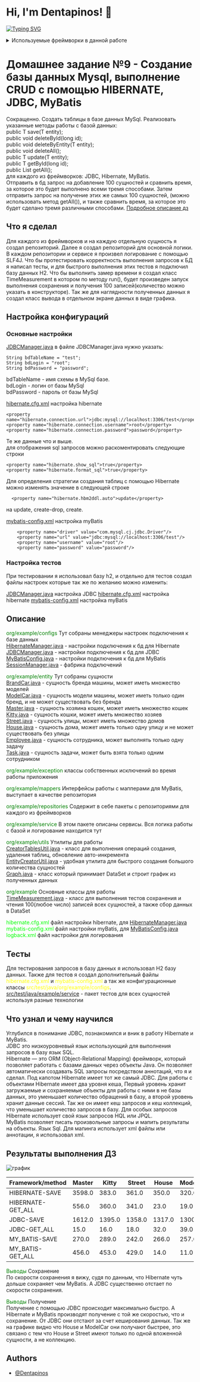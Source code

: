 
# Hi, I'm Dentapinos! 👋

[![Typing SVG](https://readme-typing-svg.herokuapp.com?color=%2336BCF7&lines=Computer+science+student)](https://git.io/typing-svg)

<details>
<summary>Используемые фреймворки в данной работе</summary>

| Rank | Frameworks |
|-----:|------------|
|     1| JDBC       |
|     2| Hibernate  |
|     3| MyBatis    |

</details>



# Домашнее задание №9 - Создание базы данных Mysql, выполнение CRUD с помощью HIBERNATE, JDBC, MyBatis

Сокращенно. Создать таблицы в базе данных MySql. Реализовать указанные методы работы с базой данных:<br>
public T save(T entity);<br>
public void deleteById(long id);<br>
public void deleteByEntity(T entity);<br>
public void deleteAll();<br>
public T update(T entity);<br>
public T getById(long id);<br>
public List<T> getAll();<br>
для каждого из фреймворков: JDBC, Hibernate, MyBatis.<br>
Отправить в бд запрос на добавление 100 сущностей и сравнить время, за которое это будет выполнено
всеми тремя способами.
Затем отправить запрос на получение этих же самых 100 сущностей,
(можно использовать метод getAll()), и также сравнить время, за которое это будет сделано тремя различными способами.
[Подробное описание дз](https://github.com/Kichmarevitmo/Lesson-11.-Part-1.-Homework)

## Что я сделал
Для каждого из фреймворков и на каждую отдельную сущность я создал репозиторий.
Далее я создал репозиторий для основной логики. В каждом репозитории и сервисе я произвел логирование с помощью SLF4J.
Что бы протестировать корректность выполнения запросов к БД я написал тесты, и для быстрого выполнения этих тестов я
подключил базу данных H2.
Что бы выполнить замер времени я создал класс TimeMeasurement в котором по методу run(),
будет произведен запуск выполнения сохранения и получения 100 записей(количество можно указать в конструкторе).
Так же для наглядности полученных данных я создал класс вывода в отдельном экране данных в виде графика.

## Настройка конфигураций
### Основные настройки
[JDBCManager.java](src/main/java/org/example/configs/JDBCManager.java) в файле JDBCManager.java
нужно указать:

    String bdTableName = "test";
    String bdLogin = "root";
    String bdPassword = "password";

bdTableName - имя схемы в MySql базе.<br>
bdLogin - логин от базы MySql<br>
bdPassword - пароль от базы MySql<br>


[hibernate.cfg.xml](src/main/resources/hibernate.cfg.xml) настройка hibernate

    <property name="hibernate.connection.url">jdbc:mysql://localhost:3306/test</property>
    <property name="hibernate.connection.username">root</property>
    <property name="hibernate.connection.password">password</property>

Те же данные что и выше.<br>
для отображения sql запросов можно раскоментировать следующие строки

    <property name="hibernate.show_sql">true</property>
    <property name="hibernate.format_sql">true</property>

Для определения стратегии создания таблиц с помощью Hibernate можно изменять значение в следующей строке

      <property name="hibernate.hbm2ddl.auto">update</property>

на update, create-drop, create.

[mybatis-config.xml](src/main/resources/mybatis-config.xml) настройка myBatis

        <property name="driver" value="com.mysql.cj.jdbc.Driver"/>
        <property name="url" value="jdbc:mysql://localhost:3306/test"/>
        <property name="username" value="root"/>
        <property name="password" value="password"/>


### Настройка тестов

При тестировании я использовал базу h2, и отдельно для тестов создал файлы настроек
которые так же по желанию можно изменить:

[JDBCManager.java](src/test/java/configs/JDBCManager.java) настройка JDBC
[hibernate.cfg.xml](src/test/resources/hibernate.cfg.xml) настройка hibernate
[mybatis-config.xml](src/test/resources/mybatis-config.xml) настройка myBatis

## Описание
<span style = "color:green">org/example/configs</span> Тут собраны менеджеры настроек подключения к базе данных<br>
[HibernateManager.java](src/main/java/org/example/configs/HibernateManager.java) - настройки подключения к бд для Hibernate<br>
[JDBCManager.java](src/main/java/org/example/configs/JDBCManager.java) - настройки подключения к бд для JDBC<br>
[MyBatisConfig.java](src/main/java/org/example/configs/MyBatisConfig.java) - настройки подключения к бд для MyBatis<br>
[SessionManager.java](src/main/java/org/example/configs/SessionManager.java) - фабрика подключений<br>


<span style = "color:green">org/example/entity</span> Тут собраны сущности<br>
[BrandCar.java](src/main/java/org/example/entity/BrandCar.java) - сущность бренда машины, может иметь множество моделей<br>
[ModelCar.java](src/main/java/org/example/entity/ModelCar.java) - сущность модели машины, может иметь только один бренд, и не может существовать без бренда<br>
[Master.java](src/main/java/org/example/entity/Master.java) - сущность хозяина кошек, может иметь множество кошек<br>
[Kitty.java](src/main/java/org/example/entity/Kitty.java) - сущность кошки, может иметь множество хозяев<br>
[Street.java](src/main/java/org/example/entity/Street.java) - сущность улицы, может иметь множество домов<br>
[House.java](src/main/java/org/example/entity/House.java) - сущность дома, может иметь только одну улицу и не может существовать без улицы<br>
[Employee.java](src/main/java/org/example/entity/Employee.java) - сущность сотрудника, может выполнять только одну задачу<br>
[Task.java](src/main/java/org/example/entity/Task.java) - сущность задачи, может быть взята только одним сотрудником<br>

<span style = "color:green">org/example/exception</span> классы собственных исключений во время работы приложения<br>

<span style = "color:green">org/example/mappers</span> Интерфейсы работы с мапперами для MyBatis, выступает в качестве репозитория<br>

<span style = "color:green">org/example/repositories</span> Содержит в себе пакеты с репозиториями для каждого из фреймворков<br>

<span style = "color:green">org/example/service</span> В этом пакете описаны сервисы. Вся логика работы с базой и логирование находится тут <br>

<span style = "color:green">org/example/utils</span> Утилиты для работы<br>
[CreatorTablesUtil.java](src/main/java/org/example/utils/CreateDropTablesUtil.java) - класс для выполнения операций создания, удаления таблиц, обновление авто-инкремента<br>
[EntityCreatorUtil.java](src/main/java/org/example/utils/EntityCreatorUtil.java) - удобная утилита для быстрого создания большого количества сущностей<br>
[Graph.java](src/main/java/org/example/utils/Graph.java) - класс который принимает DataSet и строит график из полученных данных<br>

<span style = "color:green">org/example</span> Основные классы для работы<br>
[TimeMeasurement.java](src/main/java/org/example/TimeMeasurement.java) - класс для выполнения тестов сохранения и чтения 100(любое число) записей всех сущностей,
а также сбор данных в DataSet

<span style = "color:lime">hibernate.cfg.xml</span> файл настройки hibernate, для [HibernateManager.java](src/main/java/org/example/configs/HibernateManager.java)<br>
<span style = "color:lime">mybatis-config.xml</span> файл настройки myBatis, для [MyBatisConfig.java](src/main/java/org/example/configs/MyBatisConfig.java)<br>
<span style = "color:lime">logback.xml</span> файл настройки для логирования <br>

## Тесты
Для тестирования запросов в базу данных я использовал H2 базу данных. Также для тестов я 
создал дополнительный файлы <span style = "color:yellow">hibernate.cfg.xml</span> и
<span style = "color:yellow">mybatis-config.xml</span> а так же конфигурационные классы
<span style = "color:yellow">src/test/java/org/example/configs</span>.<br>
[src/test/java/example/service](src/test/java/example/service) - пакет тестов для всех сущностей используя разные технологии<br>

## Что узнал и чему научился
Углубился в понимание JDBC, познакомился и вник в работу Hibernate и MyBatis.<br>
JDBC это низкоуровневый язык использующий для выполнения запросов в базу язык SQL.<br>
Hibernate — это ORM (Object-Relational Mapping) фреймворк, который позволяет работать с базами данных через объекты Java.
Он позволяет автоматически создавать SQL запросы посредством аннотаций, что я и сделал.
Под капотом Hibernate имеет тот же самый JDBC. Для работы с объектами Hibernate имеет два уровня кеша,
Первый уровень хранит загружаемые и сохраняемые объекты для работы с ними в не базы данных, 
это уменьшает количество обращений в базу, а второй уровень хранит данные сессий.
Так же он имеет кеш запросов и кеш коллекций, что уменьшает количество запросов в базу.
Для особых запросов Hibernate использует свой язык запросов HQL или JPQL.<br>
MyBatis позволяет писать произвольные запросы и мапить результаты на объекты. Язык Sql.
Для мапинга использует xml файлы или аннотации, я использовал xml.

## Результаты выполнения ДЗ
![график](src/main/resources/img/graphTest.jpg)

| Framework/method   | Master | Kitty  | Street | House  | ModelCar | BrandCar | Employee | Task   |
|--------------------|--------|--------|--------|--------|----------|----------|----------|--------|
| HIBERNATE-SAVE     | 3598.0 | 383.0  | 361.0  | 350.0  | 320.0    | 318.0    | 302.0    | 335.0  |
| HIBERNATE-GET_ALL  | 556.0  | 360.0  | 341.0  | 23.0   | 19.0     | 310.0    | 209.0    | 17.0   |
| JDBC-SAVE          | 1612.0 | 1395.0 | 1358.0 | 1317.0 | 1300.0   | 1279.0   | 1252.0   | 1233.0 |
| JDBC-GET_ALL       | 15.0   | 16.0   | 18.0   | 32.0   | 39.0     | 15.0     | 22.0     | 28.0   |
| MY_BATIS-SAVE      | 270.0  | 289.0  | 242.0  | 266.0  | 257.0    | 261.0    | 259.0    | 270.0  |
| MY_BATIS-GET_ALL   | 456.0  | 453.0  | 429.0  | 14.0   | 11.0     | 472.0    | 249.0    | 13.0   |

<span style = "color:green">Выводы</span> Сохранение<br>
По скорости сохранения я вижу, судя по данным, что Hibernate чуть дольше сохраняет чем MyBatis.
А JDBС существенно отстает по скорости сохранения.

<span style = "color:green">Выводы</span> Получение<br>
Получение с помощью JDBC происходит максимально быстро. 
А Hibernate и MyBatis производят получение с той же скоростью, что и сохранение.
От JDBC они отстают за счет кеширования данных.
Так же на графике видно что House и ModelCar они получают быстрее, 
это связано с тем что House и Street имеют только по одной вложенной сущности, а не коллекцию.


## Authors

- [@Dentapinos](https://github.com/Dentapinos)


